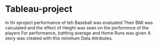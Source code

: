 # Tableau-project
In thi sproject performance of teh Baseball was evaluated
Their BMI was calculated and the effect of Height was seen on the performnce of the players
For performance, battting average and Home Runs was given
A story was created with this minimum Data Attributes.
